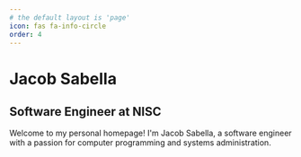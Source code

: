 ```yaml
---
# the default layout is 'page'
icon: fas fa-info-circle
order: 4
---
```

 
# Jacob Sabella

## Software Engineer at NISC

Welcome to my personal homepage! I'm Jacob Sabella, a software engineer with a passion for computer programming and systems administration.

